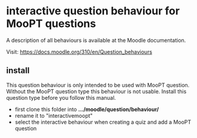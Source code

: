 # interactive question behaviour for MooPT questions

A description of all behaviours is available at the Moodle documentation.

Visit: https://docs.moodle.org/310/en/Question_behaviours

## install

This question behaviour is only intended to be used with MooPT question.
Without the MooPT question type this behaviour is not usable.
Install this question type before you follow this manual.


- first clone this folder into **.../moodle/question/behaviour/**
- rename it to "interactivemoopt"
- select the interactive behaviour when creating a quiz and add a MooPT question

